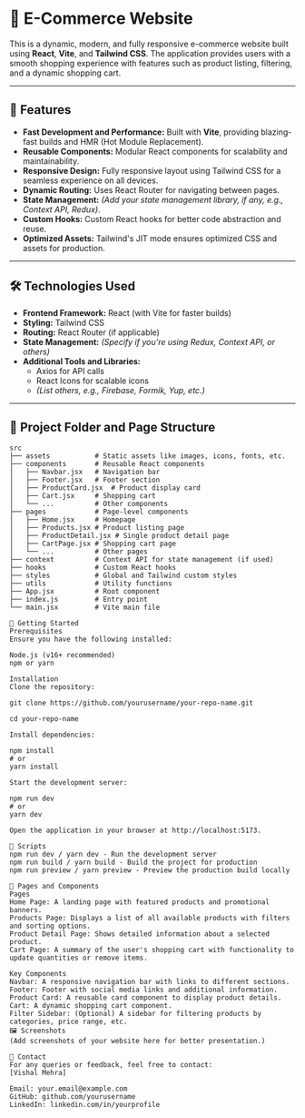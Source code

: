 # 🛒 E-Commerce Website  

This is a dynamic, modern, and fully responsive e-commerce website built using **React**, **Vite**, and **Tailwind CSS**. The application provides users with a smooth shopping experience with features such as product listing, filtering, and a dynamic shopping cart.

---

## 🌟 Features  

- **Fast Development and Performance:** Built with **Vite**, providing blazing-fast builds and HMR (Hot Module Replacement).  
- **Reusable Components:** Modular React components for scalability and maintainability.  
- **Responsive Design:** Fully responsive layout using Tailwind CSS for a seamless experience on all devices.  
- **Dynamic Routing:** Uses React Router for navigating between pages.  
- **State Management:** *(Add your state management library, if any, e.g., Context API, Redux)*.  
- **Custom Hooks:** Custom React hooks for better code abstraction and reuse.  
- **Optimized Assets:** Tailwind's JIT mode ensures optimized CSS and assets for production.

---

## 🛠️ Technologies Used  

- **Frontend Framework:** React (with Vite for faster builds)  
- **Styling:** Tailwind CSS  
- **Routing:** React Router (if applicable)  
- **State Management:** *(Specify if you're using Redux, Context API, or others)*  
- **Additional Tools and Libraries:**  
  - Axios for API calls  
  - React Icons for scalable icons  
  - *(List others, e.g., Firebase, Formik, Yup, etc.)*  

---

## 📑 Project Folder and Page Structure  

```plaintext
src  
├── assets           # Static assets like images, icons, fonts, etc.  
├── components       # Reusable React components  
│   ├── Navbar.jsx   # Navigation bar  
│   ├── Footer.jsx   # Footer section  
│   ├── ProductCard.jsx  # Product display card  
│   ├── Cart.jsx     # Shopping cart  
│   └── ...          # Other components  
├── pages            # Page-level components  
│   ├── Home.jsx     # Homepage  
│   ├── Products.jsx # Product listing page  
│   ├── ProductDetail.jsx # Single product detail page  
│   ├── CartPage.jsx # Shopping cart page  
│   └── ...          # Other pages  
├── context          # Context API for state management (if used)  
├── hooks            # Custom React hooks  
├── styles           # Global and Tailwind custom styles  
├── utils            # Utility functions  
├── App.jsx          # Root component  
├── index.js         # Entry point  
└── main.jsx         # Vite main file

🚀 Getting Started
Prerequisites
Ensure you have the following installed:

Node.js (v16+ recommended)
npm or yarn

Installation
Clone the repository:

git clone https://github.com/yourusername/your-repo-name.git

cd your-repo-name

Install dependencies:

npm install  
# or
yarn install  

Start the development server:

npm run dev  
# or
yarn dev  

Open the application in your browser at http://localhost:5173.

📄 Scripts
npm run dev / yarn dev - Run the development server
npm run build / yarn build - Build the project for production
npm run preview / yarn preview - Preview the production build locally

🔗 Pages and Components
Pages
Home Page: A landing page with featured products and promotional banners.
Products Page: Displays a list of all available products with filters and sorting options.
Product Detail Page: Shows detailed information about a selected product.
Cart Page: A summary of the user's shopping cart with functionality to update quantities or remove items.

Key Components
Navbar: A responsive navigation bar with links to different sections.
Footer: Footer with social media links and additional information.
Product Card: A reusable card component to display product details.
Cart: A dynamic shopping cart component.
Filter Sidebar: (Optional) A sidebar for filtering products by categories, price range, etc.
🖼️ Screenshots
(Add screenshots of your website here for better presentation.)

📧 Contact
For any queries or feedback, feel free to contact:
[Vishal Mehra]

Email: your.email@example.com
GitHub: github.com/yourusername
LinkedIn: linkedin.com/in/yourprofile

